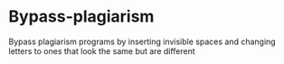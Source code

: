 # Bypass-plagiarism
Bypass plagiarism programs by inserting invisible spaces and changing letters to ones that look the same but are different
